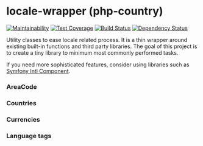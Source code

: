 # locale-wrapper (php-country)

[![Maintainability](https://api.codeclimate.com/v1/badges/3d3a6ee05cbd42994058/maintainability)](https://codeclimate.com/github/eidng8/php-country/maintainability)
[![Test Coverage](https://api.codeclimate.com/v1/badges/3d3a6ee05cbd42994058/test_coverage)](https://codeclimate.com/github/eidng8/php-country/test_coverage)
[![Build Status](https://travis-ci.org/eidng8/php-country.svg?branch=master)](https://travis-ci.org/eidng8/php-country)
[![Dependency Status](https://www.versioneye.com/user/projects/5af801510fb24f0e5baabf9d/badge.svg?style=flat-square)](https://www.versioneye.com/user/projects/5af801510fb24f0e5baabf9d)

Utility classes to ease locale related process. It is a thin wrapper around
existing built-in functions and third party libraries. The goal of this project
is to create a tiny library to minimum most commonly performed tasks.

If you need more sophisticated features, consider using libraries such as
[Symfony Intl Component](http://symfony.com/doc/current/components/intl.html).


### AreaCode

### Countries

### Currencies

### Language tags
